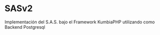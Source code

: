 SASv2
=====

Implementación del S.A.S. bajo el Framework KumbiaPHP utilizando como Backend Postgresql
